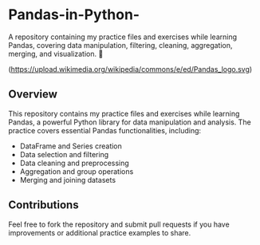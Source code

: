 # Pandas-in-Python-
A repository containing my practice files and exercises while learning Pandas, covering data manipulation, filtering, cleaning, aggregation, merging, and visualization. 🚀

(https://upload.wikimedia.org/wikipedia/commons/e/ed/Pandas_logo.svg)


## Overview
This repository contains my practice files and exercises while learning Pandas, a powerful Python library for data manipulation and analysis. The practice covers essential Pandas functionalities, including:

- DataFrame and Series creation
- Data selection and filtering
- Data cleaning and preprocessing
- Aggregation and group operations
- Merging and joining datasets


## Contributions
Feel free to fork the repository and submit pull requests if you have improvements or additional practice examples to share.
